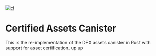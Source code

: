 [![ci](https://github.com/dfinity/certified-assets/actions/workflows/ci.yml/badge.svg)](https://github.com/dfinity/certified-assets/actions/workflows/ci.yml)

# Certified Assets Canister


This is the re-implementation of the DFX assets canister in Rust with support for asset certification.
up
up
